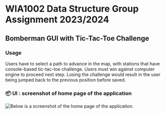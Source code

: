 # WIA1002 Data Structure Group Assignment 2023/2024 
## Bomberman GUI with Tic-Tac-Toe Challenge

### Usage
Users have to select a path to advance in the map, with stations that have console-based tic-tac-toe challenge. Users must win against computer engine to proceed next step. Losing the challenge would result in the user being jumped back to the previous position before saved.

  
### 📦 UI  : screenshot of home page of the application
![Below is a screenshot of the home page of the application.
](https://github.com/JordenBong/Suzuki-Game/blob/main/gui.png)
